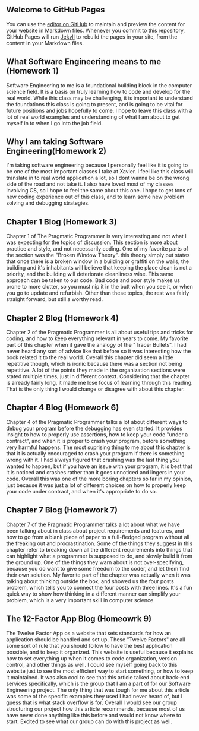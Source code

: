 ## Welcome to GitHub Pages

You can use the [editor on GitHub](https://github.com/k98berry/k98berry.github.io/edit/master/index.md) to maintain and preview the content for your website in Markdown files.
Whenever you commit to this repository, GitHub Pages will run [Jekyll](https://jekyllrb.com/) to rebuild the pages in your site, from the content in your Markdown files.

## What Software Engineering means to me (Homework 1)
Software Engineering to me is a foundational building block in the computer science field. It is a basis on truly learning how to code and develop for the real world. While this class may be challenging, it is important to understand the foundations this class is going to present, and is going to be vital for future positions and jobs hopefully to come. I hope to leave this class with a lot of real world examples and understanding of what I am about to get myself in to when I go into the job field.

## Why I am taking Software Engineering(Homework 2)
I'm taking software engineering because I personally feel like it is going to be one of the most important classes I take at Xavier. I feel like this class will translate in to real world application a lot, so I dont wanna be on the wrong side of the road and not take it. I also have loved most of my classes involving CS, so I hope to feel the same about this one. I hope to get tons of new coding experience out of this class, and to learn some new problem solving and debugging strategies.

## Chapter 1 Blog (Homework 3)
Chapter 1 of The Pragmatic Programmer is very interesting and not what I was expecting for the topics of discussion. This section is more about practice and style, and not necessarily coding. One of my favorite parts of the section was the "Broken Window Theory". this theory simply put states that once there is a broken window in a building or graffiti on the walls, the building and it's inhabitants will believe that keeping the place clean is not a priority, and the building will deteriorate cleanliness wise. This same approach can be taken to our code. Bad code and poor style makes us prone to more clutter, so you must nip it in the butt when you see it, or when you go to update and refurbish. Other than these topics, the rest was fairly straight forward, but still a worthy read.

## Chapter 2 Blog (Homework 4)
Chapter 2 of the Pragmatic Programmer is all about useful tips and tricks for coding, and how to keep everything relevant in years to come. My favorite part of this chapter when it gave the analogy of the "Tracer Bullets". I had never heard any sort of advice like that before so it was interesting how the book related it to the real world. Overall this chapter did seem a little repetitive though, which is ironic because there was a section not being repetitive. A lot of the points they made in the organization sections were stated multiple times, just in different context. Considering that the chapter is already fairly long, it made me lose focus of learning through this reading. That is the only thing I would change or disagree with about this chapter.

## Chapter 4 Blog (Homework 6)
Chapter 4 of the Pragmatic Programmer talks a lot about different ways to debug your program before the debugging has even started. It provides insight to how to properly use assertions, how to keep your code "under a contract", and when it is proper to crash your program, before something very harmful happens. The most suprising thing to me about this chapter is that it is actually encouraged to crash your program if there is something wrong with it. I had always figured that crashing was the last thing you wanted to happen, but if you have an issue with your program, it is best that it is noticed and crashes rather than it goes unnoticed and lingers in your code. Overall this was one of the more boring chapters so far in my opinion, just because it was just a lot of different choices on how to properly keep your code under contract, and when it's appropriate to do so.

## Chapter 7 Blog (Homework 7)
Chapter 7 of the Pragmatic Programmer talks a lot about what we have been talking about in class about project requirements and features, and how to go from a blank piece of paper to a full-fledged program without all the freaking out and procrastination. Some of the things they suggest in this chapter refer to breaking down all the different requirements into things that can highlight what a programmer is supposed to do, and slowly build it from the ground up. One of the things they warn about is not over-specifying, because you do want to give some freedom to the coder, and let them find their own solution. My favorite part of the chapter was actually when it was talking about thinking outside the box, and showed us the four posts problem, which tells you to connect the four posts with three lines. It's a fun quick way to show how thinking in a different manner can simplify your problem, which is a very important skill in computer science.

## The 12-Factor App Blog (Homeowrk 9)
The Twelve Factor App os a website that sets standards for how an application should be handled and set up. These "Twelve Factors" are all some sort of rule that you should follow to have the best application possible, and to keep it organized. This website is useful because it explains how to set everything up when it comes to code organization, version control, and other things as well. I could see myself going back to this website just to see the most efficient way to start something, or how to keep it maintained. It was also cool to see that this article talked about back-end services specifically, which is the group that I am a part of for our Software Engineering project. The only thing that was tough for me about this article was some of the specific examples they used I had never heard of, but I guess that is what stack overflow is for. Overall I would see our group structuring our project how this article recommends, because most of us have never done anything like this before and would not know where to start. Excited to see what our group can do with this project as well. 


